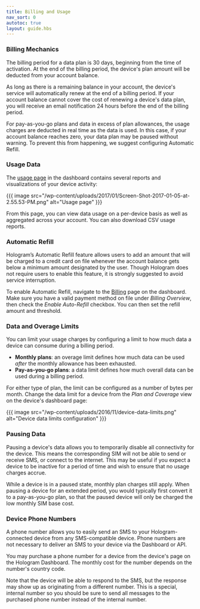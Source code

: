 ```yaml
---
title: Billing and Usage
nav_sort: 0
autotoc: true
layout: guide.hbs
---
```


### Billing Mechanics

The billing period for a data plan is 30 days, beginning from the time of
activation. At the end of the billing period, the device's plan amount will be 
deducted from your account balance. 

As long as there is a remaining balance in your account, the device's service
will automatically renew at the end of a billing period. If your account balance
cannot cover the cost of renewing a device's data plan, you will receive an
email notification 24 hours before the end of the billing period.

For pay-as-you-go plans and data in excess of plan allowances, the usage charges
are deducted in real time as the data is used. In this case, if your account
balance reaches zero, your data plan may be paused without warning. To prevent
this from happening, we suggest configuring Automatic Refill.

### Usage Data

The [usage page](https://dashboard.hologram.io/devices/usages) in the dashboard
contains several reports and visualizations of your device activity:

{{{ image src="/wp-content/uploads/2017/01/Screen-Shot-2017-01-05-at-2.55.53-PM.png"
    alt="Usage page" }}}

From this page, you can view data usage on a per-device basis as well as
aggregated across your account. You can also download CSV usage reports.

### Automatic Refill

Hologram’s Automatic Refill feature allows users to add an amount that will be
charged to a credit card on file whenever the account balance gets
below a minimum amount designated by the user. Though Hologram does not
require users to enable this feature, it is strongly suggested to avoid service
interruption.

To enable Automatic Refill, navigate to the 
[Billing](https://dashboard.hologram.io/account/billing) page on the dashboard.
Make sure you have a valid payment method on file under *Billing Overview*,
then check the *Enable Auto-Refill* checkbox. You can then set the refill amount and
threshold.

### Data and Overage Limits

You can limit your usage charges by configuring a limit to how much data a
device can consume during a billing period.

* **Monthly plans**: an overage limit defines how much data can be used *after*
  the monthly allowance has been exhausted.
* **Pay-as-you-go plans**: a data limit defines how much overall data can be
  used during a billing period.

For either type of plan, the limit can be configured as a number of bytes per
month. Change the data limit for a device from the *Plan and Coverage* view
on the device's dashboard page:

{{{ image src="/wp-content/uploads/2016/11/device-data-limits.png"
                   alt="Device data limits configuration" }}}

### Pausing Data

Pausing a device's data allows you to temporarily disable all connectivity for
the device. This means the corresponding SIM will not be able to send or receive
SMS, or connect to the internet. This may be useful if you expect a device to be
inactive for a period of time and wish to ensure that no usage charges accrue.

While a device is in a paused state, monthly plan charges still apply. When
pausing a device for an extended period, you would typically first convert it to
a pay-as-you-go plan, so that the paused device will only be charged the low
monthly SIM base cost. 

### Device Phone Numbers

A phone number allows you to easily send an SMS to your Hologram-connected device 
from any SMS-compatible device. Phone numbers are not necessary to deliver an SMS to your
device via the Dashboard or API.

You may purchase a phone number for a device from the device's page on the
Hologram Dashboard. The monthly cost for the number depends on the number's
country code.

Note that the device will be able to respond to the SMS, but the response
may show up as originating from a different number. This is a special, internal number
so you should be sure to send all messages to the purchased phone number instead
of the internal number.

